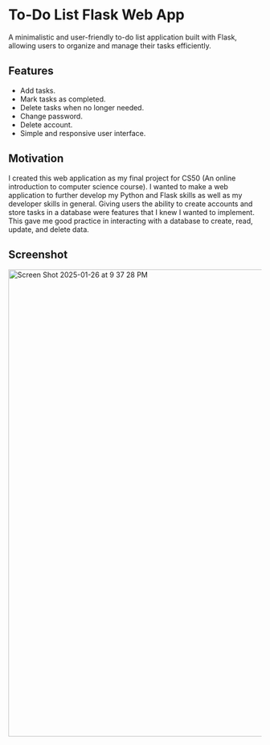 # To-Do List Flask Web App

A minimalistic and user-friendly to-do list application built with Flask, allowing users to organize and manage their tasks efficiently.

## Features
- Add tasks.
- Mark tasks as completed.
- Delete tasks when no longer needed.
- Change password.
- Delete account.
- Simple and responsive user interface.

## Motivation
I created this web application as my final project for CS50 (An online introduction to computer science course). 
I wanted to make a web application to further develop my Python and Flask skills as well as my developer skills in general.
Giving users the ability to create accounts and store tasks in a database were features that I knew I wanted to implement.
This gave me good practice in interacting with a database to create, read, update, and delete data.

## Screenshot
<img width="928" alt="Screen Shot 2025-01-26 at 9 37 28 PM" src="https://github.com/user-attachments/assets/6107ba46-9675-417f-b08a-3ec58e4cad38" />

